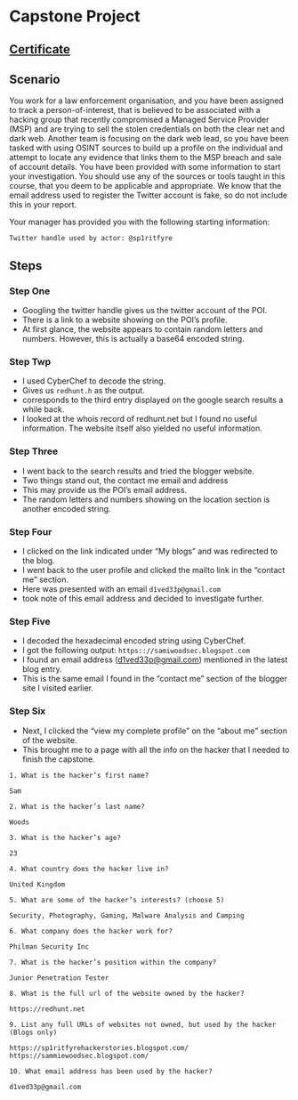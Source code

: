 # Capstone Project
## [Certificate](https://github.com/alejandro-garf/Blue-Team-Junior-Analyst/blob/main/Intro%20to%20DarkWeb%20Operations/IntroToDarkwebOPs.pdf)
## Scenario
You work for a law enforcement organisation, and you have been assigned to track a person-of-interest, that is believed to be associated with a hacking group that recently compromised a Managed Service Provider (MSP) and are trying to sell the stolen credentials on both the clear net and dark web. Another team is focusing on the dark web lead, so you have been tasked with using OSINT sources to build up a profile on the individual and attempt to locate any evidence that links them to the MSP breach and sale of account details. You have been provided with some information to start your investigation. You should use any of the sources or tools taught in this course, that you deem to be applicable and appropriate. We know that the email address used to register the Twitter account is fake, so do not include this in your report.

Your manager has provided you with the following starting information:

    Twitter handle used by actor: @sp1ritfyre

## Steps
### Step One 
 - Googling the twitter handle gives us the twitter account of the POI.
 - There is a link to a website showing on the POI’s profile.
 - At first glance, the website appears to contain random letters and numbers. However, this is actually a base64 encoded string.
### Step Twp
 - I used CyberChef to decode the string.
 - Gives us ``` redhunt.h ``` as the output.
 - corresponds to the third entry displayed on the google search results a while back.
 - I looked at the whois record of redhunt.net but I found no useful information. The website itself also yielded no useful information.
### Step Three
 - I went back to the search results and tried the blogger website.
 - Two things stand out, the contact me email and address
 - This may provide us the POI’s email address.
 - The random letters and numbers showing on the location section is another encoded string.
### Step Four
 - I clicked on the link indicated under “My blogs” and was redirected to the blog.
 - I went back to the user profile and clicked the mailto link in the “contact me” section.
 - Here was presented with an email ``` d1ved33p@gmail.com ```
 -  took note of this email address and decided to investigate further.
### Step Five
 - I decoded the hexadecimal encoded string using CyberChef.
 - I got the following output: ``` https:://samiwoodsec.blogspot.com ```
 - I found an email address (d1ved33p@gmail.com) mentioned in the latest blog entry.
 - This is the same email I found in the “contact me” section of the blogger site I visited earlier.
### Step Six
 - Next, I clicked the “view my complete profile” on the “about me” section of the website.
 - This brought me to a page with all the info on the hacker that I needed to finish the capstone.
```
1. What is the hacker’s first name?

Sam

2. What is the hacker’s last name?

Woods

3. What is the hacker’s age?

23

4. What country does the hacker live in?

United Kingdom

5. What are some of the hacker’s interests? (choose 5)

Security, Photography, Gaming, Malware Analysis and Camping

6. What company does the hacker work for?

Philman Security Inc

7. What is the hacker’s position within the company?

Junior Penetration Tester

8. What is the full url of the website owned by the hacker?

https://redhunt.net

9. List any full URLs of websites not owned, but used by the hacker (Blogs only)

https://sp1ritfyrehackerstories.blogspot.com/ https://sammiewoodsec.blogspot.com/

10. What email address has been used by the hacker?

d1ved33p@gmail.com
```
